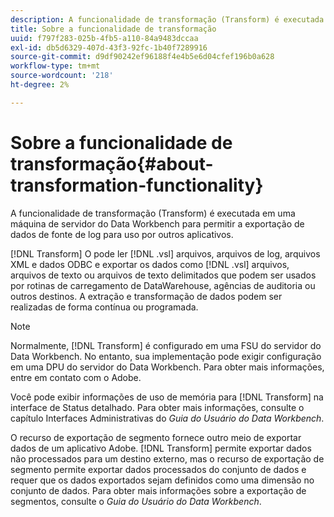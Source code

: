 ```yaml
---
description: A funcionalidade de transformação (Transform) é executada em uma máquina de servidor do Data Workbench para permitir a exportação de dados de fonte de log para uso por outros aplicativos.
title: Sobre a funcionalidade de transformação
uuid: f797f283-025b-4fb5-a110-84a9483dccaa
exl-id: db5d6329-407d-43f3-92fc-1b40f7289916
source-git-commit: d9df90242ef96188f4e4b5e6d04cfef196b0a628
workflow-type: tm+mt
source-wordcount: '218'
ht-degree: 2%

---
```


# Sobre a funcionalidade de transformação{#about-transformation-functionality}

A funcionalidade de transformação (Transform) é executada em uma máquina de servidor do Data Workbench para permitir a exportação de dados de fonte de log para uso por outros aplicativos.

[!DNL Transform] O pode ler  [!DNL .vsl] arquivos, arquivos de log, arquivos XML e dados ODBC e exportar os dados como  [!DNL .vsl] arquivos, arquivos de texto ou arquivos de texto delimitados que podem ser usados por rotinas de carregamento de DataWarehouse, agências de auditoria ou outros destinos. A extração e transformação de dados podem ser realizadas de forma contínua ou programada.

>[!NOTE]
>
>Normalmente, [!DNL Transform] é configurado em uma FSU do servidor do Data Workbench. No entanto, sua implementação pode exigir configuração em uma DPU do servidor do Data Workbench. Para obter mais informações, entre em contato com o Adobe.

Você pode exibir informações de uso de memória para [!DNL Transform] na interface de Status detalhado. Para obter mais informações, consulte o capítulo Interfaces Administrativas do *Guia do Usuário do Data Workbench*.

O recurso de exportação de segmento fornece outro meio de exportar dados de um aplicativo Adobe. [!DNL Transform] permite exportar dados não processados para um destino externo, mas o recurso de exportação de segmento permite exportar dados processados do conjunto de dados e requer que os dados exportados sejam definidos como uma dimensão no conjunto de dados. Para obter mais informações sobre a exportação de segmentos, consulte o *Guia do Usuário do Data Workbench*.
